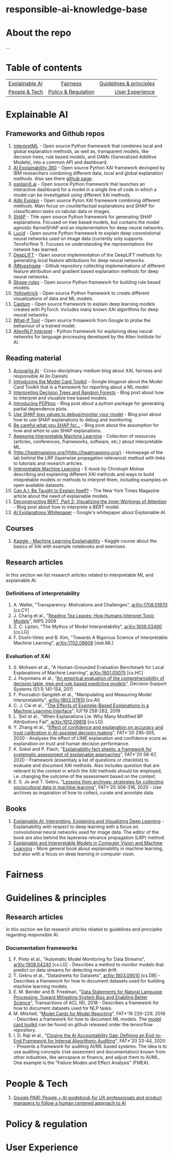 # responsible-ai-knowledge-base



# About the repo
...

# Table of contents

|        | | |
| ------------- |:-------------:| -----:|
| [Explainable AI](#explainable-ai)      | [Fairness](#fairness) | [Guidelines & principles](#guide-princip)
| [People & Tech](#people-tech)  | [Policy & Regulation](#pol-reg)      | [User Experience](#ux) |


<a name="explainable-ai"></a> 
# Explainable AI
## Frameworks and Github repos
1. [InterpretML](https://interpret.ml/) - Open source Python framework that combines local and global explanation methods, 
as well as, transparent models, like decision trees, rule based models, and GAMs (Generalized Additive Models), into
a common API and dashboard.
2. [AI Explainability 360](http://aix360.mybluemix.net/) - Open source Python XAI framework devloped by IBM researchers 
combining different data, local and global explanation methods. Also see there [github page](https://github.com/Trusted-AI/AIX360).
3. [explainX.ai](https://github.com/explainX/explainx) - Open source Python framework that launches an 
interactive dashboard for a model in a single line of code in which a model can be investigated using 
different XAI methods.
4. [Alibi Explain](https://github.com/SeldonIO/alibi) - Open source Pyton XAI framework combining different methods. 
Main focus on counterfactual explanations and SHAP for classification tasks on tabular data or images.
5. [SHAP](https://github.com/slundberg/shap) - THe open source Python framework for generating SHAP explanations. Focused
on tree based models, but contains the model agnostic KernelSHAP and an implementation for deep neural networks.
6. [Lucid](https://github.com/tensorflow/lucid) - Open source Python framework to explain deep convolutional 
neural networks used on image data (currently only supports Tensforflow 1). Focuses on understanding the 
representations the network has learned.
7. [DeepLIFT](https://github.com/kundajelab/deeplift) - Open source implementation of the DeepLIFT methods for generating
local feature attributions for deep neural networks.
8. [iNNvestigate](https://github.com/albermax/innvestigate) - Github repository collecting implementations of different
feature attribution and gradient based explanation methods for deep neural networks.
9. [Skope-rules](https://github.com/scikit-learn-contrib/skope-rules) - Open source Python framework for building rule
based models.
10. [Yellowbrick](https://www.scikit-yb.org/en/latest/) - Open source Python framework to create different visualizations
of data and ML models. 
11. [Captum](https://captum.ai/) - Open source framework to explain deep learning models created with PyTorch. Includes
many known XAI algorithms for deep neural networks.
12. [What-If Tool](https://pair-code.github.io/what-if-tool/) - Open source frmaework from Google to probe the behaviour
of a trained model.
13. [AllenNLP Interpret](https://allennlp.org/interpret) - Python framework for explaining deep neural networks 
for language processing developed by the Allen Institute for AI.

## Reading material
1. [Ansvarlig AI](https://medium.com/ansvarlig-ai) - Cross-disciplinary medium blog about XAI, 
fairness and responsible AI (in Danish)
2. [Introducing the Model Card Toolkit](https://ai.googleblog.com/2020/07/introducing-model-card-toolkit-for.html) - 
Google blogpost about the Model Card Toolkit that is a framework for reporting about a ML model.
3. [Interpreting Decision Trees and Random Forests](https://engineering.pivotal.io/post/interpreting-decision-trees-and-random-forests/) - 
Blog post about how to interpret and visualize tree based models.
4. [Introducing PDPbox](https://towardsdatascience.com/introducing-pdpbox-2aa820afd312) - Blog post about a python
package for generating partial dependence plots.
5. [Use SHAP loss values to debug/monitor your model](https://towardsdatascience.com/use-shap-loss-values-to-debug-monitor-your-model-83f7808af40f) -
 Blog post about how to use SHAP explanations to debug and monitoring.
6. [Be careful what you SHAP for…](https://medium.com/@pauldossantos/be-careful-what-you-shap-for-aeccabf3655c) - Blog
 post about the assumption for how and when to use SHAP explanations.
7. [Awesome Interpretable Machine Learning](https://github.com/lopusz/awesome-interpretable-machine-learning) - Collection
 of resources (articles, conferences, frameworks, software, etc.) about interpretable ML.
8. [http://heatmapping.org/](http://heatmapping.org/) - Homepage of the lab behind the LRP (layerwise propagation relevance)
 method with links to tutorials and research articles.
9. [Interpretable Machine Learning](https://christophm.github.io/interpretable-ml-book/) - E-book by Christoph Molnar 
describing and explaining different XAI methods and ways to build intepretable models or methods to interpret them, including
examples on open available datasets.
10. [Can A.I. Be Taught to Explain Itself?](https://www.nytimes.com/2017/11/21/magazine/can-ai-be-taught-to-explain-itself.html) - 
The New York Times Magazine article about the need of explainable models. 
11. [Deconstructing BERT, Part 2: Visualizing the Inner Workings of Attention](https://towardsdatascience.com/deconstructing-bert-part-2-visualizing-the-inner-workings-of-attention-60a16d86b5c1) - 
Blog post about how to interprete a BERT model.
12. [AI Explanations Whitepaper](https://storage.googleapis.com/cloud-ai-whitepapers/AI%20Explainability%20Whitepaper.pdf) - 
Google's whitepaper about Explainable AI.

## Courses
1. [Kaggle - Machine Learning Explainability](https://www.kaggle.com/learn/machine-learning-explainability) - 
Kaggle course about the basics of XAI with example notebooks and exercises.

## Research articles
In this section we list research articles related to interpretable ML and explainable AI.

### Definitions of interpretability
1. A. Weller, "Transparency: Motivations and Challenges", [arXiv:1708.01870](https://arxiv.org/abs/1708.01870) 
[cs.CY]
2. J. Chang et al., "[Reading Tea Leaves: How Humans Interpret Topic Models](http://papers.neurips.cc/paper/3700-reading-tea-leaves-how-humans-interpret-topic-models.pdf)", 
NIPS 2009
3. Z. C. Lipton, "The Mythos of Model Interpretability", [arXiv:1606.03490](https://arxiv.org/abs/1606.03490)
[cs.LG]
4. F. Doshi-Velez and B. Kim, "Towards A Rigorous Science of Interpretable Machine Learning", 
[arXiv:1702.08608](https://arxiv.org/abs/1702.08608) [stat.ML] 

### Evaluation of XAI
1. S. Mohseni et al., "A Human-Grounded Evaluation Benchmark for Local Explanations of Machine Learning", 
[arXiv:1801.05075](https://arxiv.org/abs/1801.05075) [cs.HC]
2. J. Huysmans et al., 
"[An empirical evaluation of the comprehensibility of decision table, tree and rule based predictive models](https://www.sciencedirect.com/science/article/abs/pii/S0167923610002368)",
Decision Support Systems (51:1) 141-154, 2011
3. F. Poursabzi-Sangdeh et al., "Manipulating and Measuring Model Interpretability",
[arXiv:1802.07810](https://arxiv.org/abs/1802.07810) [cs.AI]
4. C. J. Cai et al., 
"[The Effects of Example-Based Explanations in a Machine Learning Interface](https://dl.acm.org/doi/abs/10.1145/3301275.3302289)",
 IUI'19 258-262, 2019
5. L. Sixt et al., "When Explanations Lie: Why Many Modified BP Attributions Fail", 
[arXiv:1912.09818](https://arxiv.org/abs/1912.09818) [cs.LG]
6. Y. Zhang et al., 
"[Effect of confidence and explanation on accuracy and trust calibration in AI-assisted decision making](https://dl.acm.org/doi/abs/10.1145/3351095.3372852)", 
FAT*'20 295-305, 2020 - Analyses the effect of LIME explanation and confidence score as explanation on trust and human decision performance.
7. K. Sokol and P. Flach, 
"[Explainability fact sheets: a framework for systematic assessment of explainable approaches](https://dl.acm.org/doi/abs/10.1145/3351095.3372870)", 
FAT*'20 56-67, 2020 - Framework (essentialy a list of questions or checklist) to evaluate and document XAI methods. 
Also includes question that are relevant to the context in which the XAI methods should be employed, i.e. changing the outcome of the assessment based on the context.
8. E. S. Jo and T. Gebru, 
"[Lessons from archives: strategies for collecting sociocultural data in machine learning](https://dl.acm.org/doi/abs/10.1145/3351095.3372829)", 
FAT*'20 306-316, 2020 - Use archives as inspiration of how to collect, curate and annotate data.

## Books
1. [Explainable AI: Interpreting, Explaining and Visualizing Deep Learning](https://doi.org/10.1007/978-3-030-28954-6) - 
Explainability with respect to deep learning with a focus on convolutional neural networks used for image data.
The editor of the book are also behind the layerwise relvance propagation (LRP) method.
2. [Explainable and Interpretable Models in Computer Vision and Machine Learning](https://www.springer.com/gp/book/9783319981307) -
More general book about explainability in machine learning, but also with a focus on deep learning in computer vison.

<a name="fairness"></a> 
# Fairness

<a name="guide-princip"></a>
# Guidelines & principles

## Research articles
In this section we list research articles related to guidelines and principles regarding responsible AI.

### Documentation frameworks
1. F. Pinto et al., "Automatic Model Monitoring for Data Streams", [arXiv:1908.04240](https://arxiv.org/abs/1908.04240) 
[cs.LG] - Describes a method to monitor models that predict on data streams for detecting model drift.
2. T. Gebru et al., "Datasheets for Datasets", [arXiv:1803.09010](https://arxiv.org/abs/1803.09010) 
[cs.DB] - Describes a framework for how to document datasets used for building machine learning models.
3. E. M. Bender and B. Friedman, "[Data Statements for Natural Language Processing: Toward Mitigating System Bias and Enabling Better Science](https://www.mitpressjournals.org/doi/abs/10.1162/tacl_a_00041)", 
Transactions of ACL (6), 2018 - Describes a framework for how to document datasets used for NLP tasks.
4. M. Mitchell, "[Model Cards for Model Reporting](https://dl.acm.org/doi/10.1145/3287560.3287596)", 
FAT*'19 220-229, 2019 - Describes a framework for how to document ML models. 
The [model card toolkit](https://github.com/tensorflow/model-card-toolkit) can be found on github released under the tensorflow repository.
5. I. D. Raji et al., 
"[Closing the AI Accountability Gap: Defining an End-to-End Framework for Internal Algorithmic Auditing](https://dl.acm.org/doi/abs/10.1145/3351095.3372873)", 
FAT*'20 33-44, 2020 - Presents a framework for auditing AI/ML based systems. The idea is to use auditing concepts (risk assesment and documentation) 
known from other industries, like aerospace or finance, and adjust them to AI/ML. One example is the "Failure Modes and Effect Analysis" (FMEA).

<a name="people-tech"></a>
# People & Tech
1. [Google PAIR: People + AI guidebook for UX professionals and product managers to follow a human centered approach to AI](https://pair.withgoogle.com/guidebook/)

<a name="pol-reg"></a>
# Policy & regulation

<a name="ux"></a>
# User Experience



